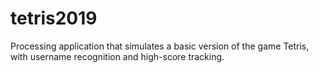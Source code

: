 # tetris2019
Processing application that simulates a basic version of the game Tetris, with username recognition and high-score tracking.
